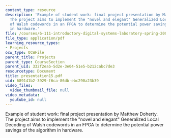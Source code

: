 ```yaml
---
content_type: resource
description: 'Example of student work: final project presentation by Matthew Doherty.
  The project aims to implement the "novel and elegant" Generalized Local Decoding
  of Walsh codewords in an FPGA to determine the potential power savings of the algorithm
  in hardware.'
file: /courses/6-111-introductory-digital-systems-laboratory-spring-2006/689141b23929f6ca86dbebc290a23b39_presentation15.pdf
file_type: application/pdf
learning_resource_types:
- Projects
ocw_type: OCWFile
parent_title: Projects
parent_type: CourseSection
parent_uid: 332f2eab-5d2e-3e04-51e5-b212cabc7de3
resourcetype: Document
title: presentation15.pdf
uid: 689141b2-3929-f6ca-86db-ebc290a23b39
video_files:
  video_thumbnail_file: null
video_metadata:
  youtube_id: null
---
```

Example of student work: final project presentation by Matthew Doherty. The project aims to implement the "novel and elegant" Generalized Local Decoding of Walsh codewords in an FPGA to determine the potential power savings of the algorithm in hardware.